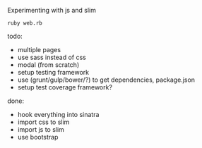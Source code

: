 Experimenting with js and slim

``ruby web.rb``

todo:

- multiple pages
- use sass instead of css
- modal (from scratch)
- setup testing framework
- use (grunt/gulp/bower/?) to get dependencies, package.json
- setup test coverage framework?

done:

- hook everything into sinatra
- import css to slim
- import js to slim
- use bootstrap
